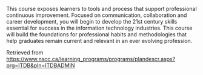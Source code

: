 This course exposes learners to tools and process that support professional continuous improvement. Focused on communication, collaboration and career development, you will begin to develop the 21st century skills essential for success in the information technology industries. This course will build the foundations for professional habits and methodologies that help graduates remain current and relevant in an ever evolving profession.


Retrieved from https://www.nscc.ca/learning_programs/programs/plandescr.aspx?prg=ITDB&pln=ITDBADMIN
